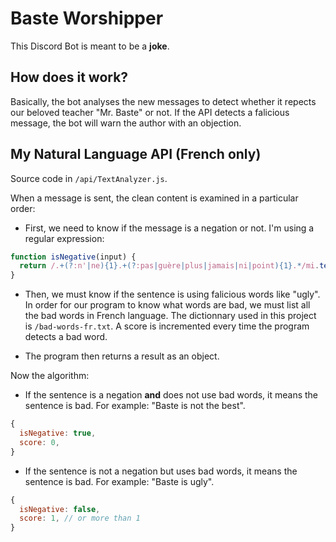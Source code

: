 # Baste Worshipper

This Discord Bot is meant to be a **joke**.

## How does it work?

Basically, the bot analyses the new messages to detect whether it repects our beloved teacher "Mr. Baste" or not. If the API detects a falicious message, the bot will warn the author with an objection.

## My Natural Language API (French only)

Source code in `/api/TextAnalyzer.js`.

When a message is sent, the clean content is examined in a particular order:

- First, we need to know if the message is a negation or not. I'm using a regular expression:

```javascript
function isNegative(input) {
  return /.+(?:n'|ne){1}.+(?:pas|guère|plus|jamais|ni|point){1}.*/mi.test(input);
}
```

- Then, we must know if the sentence is using falicious words like "ugly". In order for our program to know what words are bad, we must list all the bad words in French language. The dictionnary used in this project is `/bad-words-fr.txt`. A score is incremented every time the program detects a bad word.

- The program then returns a result as an object.

Now the algorithm:

- If the sentence is a negation **and** does not use bad words, it means the sentence is bad. For example: "Baste is not the best".

```javascript
{
  isNegative: true,
  score: 0,
}
```

- If the sentence is not a negation but uses bad words, it means the sentence is bad. For example: "Baste is ugly".

```javascript
{
  isNegative: false,
  score: 1, // or more than 1
}
```